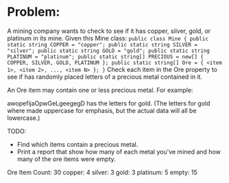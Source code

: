 # Problem:

A mining company wants to check to see if it has copper, silver, gold, or platinum in its mine. Given this Mine class:
`public class Mine
{
public static string COPPER = "copper";
public static string SILVER = "silver";
public static string GOLD = "gold";
public static string PLATINUM = "platinum";
public static string[] PRECIOUS = new[] { COPPER, SILVER, GOLD, PLATINUM };
public static string[] Ore = {
<item 1>,
<item 2>,
...,
<item N>
};
}`
Check each item in the Ore property to see if has randomly placed letters of a precious metal contained in it.

An Ore item may contain one or less precious metal. For example:

awopefijaOpwGeLgeegegD has the letters for gold. (The letters for gold where made uppercase for emphasis, but the actual data will all be lowercase.)

TODO:

- Find which items contain a precious metal.
- Print a report that show how many of each metal you've mined and how many of the ore items were empty.

Ore Item Count: 30
copper: 4
silver: 3
gold: 3
platinum: 5
empty: 15
